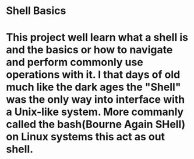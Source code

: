 <h1>Shell Basics<h1>

This project well learn what a shell is and the basics or how to navigate and perform commonly use operations with it. I that days of old much like the dark ages the "Shell" was the only way into interface with a Unix-like system. More commanly called the bash(Bourne Again SHell) on Linux systems this act as out shell.

